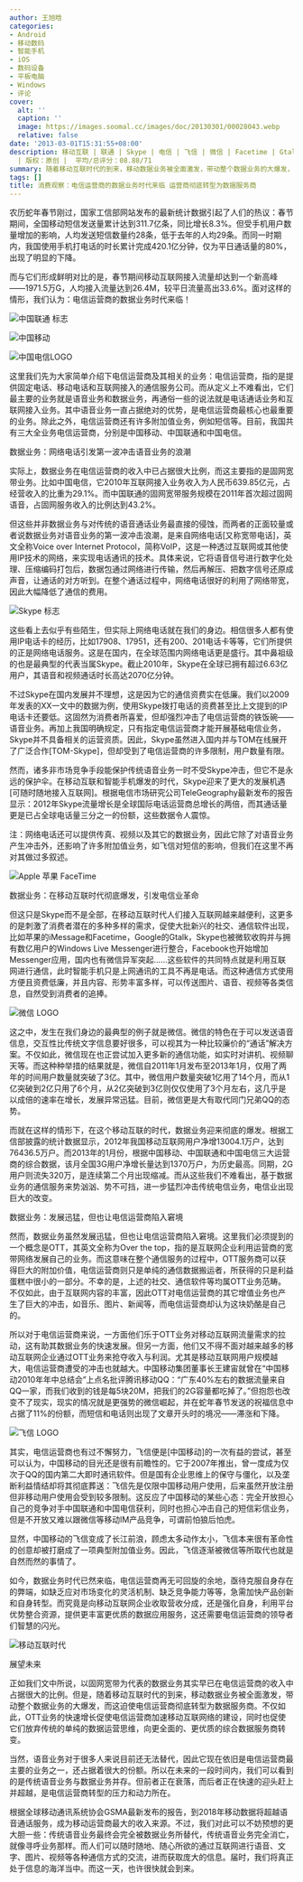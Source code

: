 ```yaml
---
author: 王旭晗
categories:
- Android
- 移动数码
- 智能手机
- iOS
- 数码设备
- 平板电脑
- Windows
- 评论
cover:
  alt: ''
  caption: ''
  image: https://images.soomal.cc/images/doc/20130301/00028043.webp
  relative: false
date: '2013-03-01T15:31:55+08:00'
description: 移动互联 | 联通 | Skype | 电信 | 飞信 | 微信 | Facetime | Gtalk | 移动 | 源自：www.soomal.com
  | 版权：原创 |  平均/总评分：08.88/71
summary: 随着移动互联时代的到来，移动数据业务被全面激发，带动整个数据业务的大爆发，而这迫使电信运营商彻底转型为数据服务商。不仅如此，OTT业务的快速增长促使电信运营商加速移动互联网络的建设，同时也促使它们放弃传统的单纯的数据运营思维，向更全面的、更优质的……
tags: []
title: 消费观察：电信运营商的数据业务时代来临 运营商彻底转型为数据服务商
---
```


农历蛇年春节刚过，国家工信部网站发布的最新统计数据引起了人们的热议：春节期间，全国移动短信发送量累计达到311.7亿条，同比增长8.3%。但受手机用户数量增加的影响，人均发送短信数量约28条，低于去年的人均29条。而同一时期内，我国使用手机打电话的时长累计完成420.1亿分钟，仅为平日通话量的80%，出现了明显的下降。



而与它们形成鲜明对比的是，春节期间移动互联网接入流量却达到一个新高峰――1971.5万G，人均接入流量达到26.4M，较平日流量高出33.6%。面对这样的情形，我们认为：电信运营商的数据业务时代来临！



![中国联通 标志](https://images.soomal.cc/images/doc/20100901/00007019.webp)



![中国移动](https://images.soomal.cc/images/doc/20100916/00007263.webp)



![中国电信LOGO](https://images.soomal.cc/images/doc/20130301/00028040.webp)



这里我们先为大家简单介绍下电信运营商及其相关的业务：电信运营商，指的是提供固定电话、移动电话和互联网接入的通信服务公司。而从定义上不难看出，它们最主要的业务就是语音业务和数据业务，再通俗一些的说法就是电话通话业务和互联网接入业务。其中语音业务一直占据绝对的优势，是电信运营商最核心也最重要的业务。除此之外，电信运营商还有许多附加值业务，例如短信等。目前，我国共有三大全业务电信运营商，分别是中国移动、中国联通和中国电信。



数据业务：网络电话引发第一波冲击语音业务的浪潮



实际上，数据业务在电信运营商的收入中已占据很大比例，而这主要指的是固网宽带业务。比如中国电信，它2010年互联网接入业务收入为人民币639.85亿元，占经营收入的比重为29.1%。而中国联通的固网宽带服务规模在2011年首次超过固网语音，占固网服务收入的比例达到43.2%。



但这些并非数据业务与对传统的语音通话业务最直接的侵蚀，而两者的正面较量或者说数据业务对语音业务的第一波冲击浪潮，是来自网络电话[又称宽带电话]，英文全称Voice over Internet Protocol，简称VoIP，这是一种透过互联网或其他使用IP技术的网络，来实现电话通讯的技术。具体来说，它将语音信号进行数字化处理、压缩编码打包后，数据包通过网络进行传输，然后再解压、把数字信号还原成声音，让通话的对方听到。在整个通话过程中，网络电话很好的利用了网络带宽，因此大幅降低了通信的费用。



![Skype 标志](https://images.soomal.cc/images/doc/20100918/00007285.webp)



这些看上去似乎有些陌生，但实际上网络电话就在我们的身边。相信很多人都有使用IP电话卡的经历，比如17908、17951，还有200、201电话卡等等，它们所提供的正是网络电话服务。这是在国内，在全球范围内网络电话更是盛行。其中鼻祖级的也是最典型的代表当属Skype。截止2010年，Skype在全球已拥有超过6.63亿用户，其语音和视频通话时长高达2070亿分钟。



不过Skype在国内发展并不理想，这是因为它的通信资费实在低廉。我们以2009年发表的XX一文中的数据为例，使用Skype拨打电话的资费甚至比上文提到的IP电话卡还要低。这固然为消费者所喜爱，但却强烈冲击了电信运营商的铁饭碗――语音业务。再加上我国明确规定，只有指定电信运营商才能开展基础电信业务，Skype并不具备相关的运营资质。因此，Skype虽然进入国内并与TOM在线展开了广泛合作[TOM-Skype]，但却受到了电信运营商的许多限制，用户数量有限。



然而，诸多非市场竞争手段能保护传统语音业务一时不受Skype冲击，但它不是永远的保护伞。在移动互联和智能手机爆发的时代，Skype迎来了更大的发展机遇[可随时随地接入互联网]。根据电信市场研究公司TeleGeography最新发布的报告显示：2012年Skype流量增长是全球国际电话运营商总增长的两倍，而其通话量更是已占全球电话量三分之一的份额，这些数据令人震惊。



注：网络电话还可以提供传真、视频以及其它的数据业务，因此它除了对语音业务产生冲击外，还影响了许多附加值业务，如飞信对短信的影响，但我们在这里不再对其做过多叙述。



![Apple 苹果 FaceTime](https://images.soomal.cc/images/doc/20110628/00011765.webp)



数据业务：在移动互联时代彻底爆发，引发电信业革命



但这只是Skype而不是全部，在移动互联时代人们接入互联网越来越便利，这更多的是刺激了消费者潜在的多种多样的需求，促使大批新兴的社交、通信软件出现，比如苹果的iMessage和Facetime，Google的Gtalk，Skype也被微软收购并与拥有数亿用户的Windows Live Messenger进行整合，Facebook也开始增加Messenger应用，国内也有微信异军突起……这些软件的共同特点就是利用互联网进行通信，此时智能手机只是上网通讯的工具不再是电话。而这种通信方式使用方便且资费低廉，并且内容、形势丰富多样，可以传送图片、语音、视频等各类信息，自然受到消费者的追捧。



![微信 LOGO](https://images.soomal.cc/images/doc/20130301/00028041.webp)



这之中，发生在我们身边的最典型的例子就是微信。微信的特色在于可以发送语音信息，交互性比传统文字信息要好很多，可以视其为一种比较廉价的“通话”解决方案。不仅如此，微信现在也正尝试加入更多新的通信功能，如实时对讲机、视频聊天等。而这种种举措的结果就是，微信自2011年1月发布至2013年1月，仅用了两年的时间用户数量就突破了3亿。其中，微信用户数量突破1亿用了14个月，而从1亿突破到2亿只用了6个月，从2亿突破到3亿则仅仅使用了3个月左右，这几乎是以成倍的速率在增长，发展异常迅猛。目前，微信更是大有取代同门兄弟QQ的态势。



而就在这样的情形下，在这个移动互联的时代，数据业务迎来彻底的爆发。根据工信部披露的统计数据显示，2012年我国移动互联网用户净增13004.1万户，达到76436.5万户。而2013年的1月份，根据中国移动、中国联通和中国电信三大运营商的综合数据，该月全国3G用户净增长量达到1370万户，为历史最高。同期，2G用户则流失320万，是连续第二个月出现缩减。而从这些我们不难看出，基于数据业务的通信服务来势汹汹、势不可挡，进一步猛烈冲击传统电信业务，电信业出现巨大的改变。



数据业务：发展迅猛，但也让电信运营商陷入窘境



然而，数据业务虽然发展迅猛，但也让电信运营商陷入窘境。这里我们必须提到的一个概念是OTT，其英文全称为Over the top，指的是互联网企业利用运营商的宽带网络发展自己的业务。而这意味在整个通信服务的过程中，OTT服务商可以获得巨大的附加价值，电信运营商则只是单纯的通信数据搬运者，所获得的只是利益蛋糕中很小的一部分。不幸的是，上述的社交、通信软件等均属OTT业务范畴。不仅如此，由于互联网内容的丰富，因此OTT对电信运营商的其它增值业务也产生了巨大的冲击，如音乐、图片、新闻等，而电信运营商却认为这块奶酪是自己的。



所以对于电信运营商来说，一方面他们乐于OTT业务对移动互联网流量需求的拉动，这有助其数据业务的快速发展。但另一方面，他们又不得不面对越来越多的移动互联网企业通过OTT业务来抢夺收入与利润。尤其是移动互联网用户规模越大，电信运营商遭受的冲击也就越大。中国移动集团董事长王建宙就曾在“中国移动2010年年中总结会”上点名批评腾讯移动QQ：“广东40%左右的数据流量来自QQ一家，而我们收到的钱是每5块20M，把我们的2G容量都吃掉了。”但抱怨也改变不了现实，现实的情况就是更强势的微信崛起，并在蛇年春节发送的祝福信息中占据了11%的份额，而短信和电话则出现了文章开头时的境况――滞涨和下降。



![飞信 LOGO](https://images.soomal.cc/images/doc/20130301/00028042.webp)



其实，电信运营商也有过不懈努力，飞信便是[中国移动]的一次有益的尝试，甚至可以认为，中国移动的目光还是很有前瞻性的。它于2007年推出，曾一度成为仅次于QQ的国内第二大即时通讯软件。但是国有企业思维上的保守与僵化，以及垄断利益情结却将其彻底葬送：飞信先是仅限中国移动用户使用，后来虽然开放注册但非移动用户使用会受到较多限制。这反应了中国移动的某些心态：完全开放担心自己的竞争对手中国联通和中国电信获利，同时也担心冲击自己的短信彩信业务，但是不开放又难以跟微信等移动IM产品竞争，可谓前怕狼后怕虎。



显然，中国移动的飞信变成了长江前浪，顾虑太多动作太小，飞信本来很有革命性的创意却被打磨成了一项典型附加值业务。因此，飞信逐渐被微信等所取代也就是自然而然的事情了。



如今，数据业务时代已然来临，电信运营商再无可回旋的余地，亟待克服自身存在的弊端，如缺乏应对市场变化的灵活机制、缺乏竞争能力等等，急需加快产品创新和自身转型。而究竟是向移动互联网企业收取营收分成，还是强化自身，利用平台优势整合资源，提供更丰富更优质的数据应用服务，这还需要电信运营商的领导者们智慧的闪光。



![移动互联时代](https://images.soomal.cc/images/doc/20130301/00028043.webp)



展望未来



正如我们文中所说，以固网宽带为代表的数据业务其实早已在电信运营商的收入中占据很大的比例。但是，随着移动互联时代的到来，移动数据业务被全面激发，带动整个数据业务的大爆发，而这迫使电信运营商彻底转型为数据服务商。不仅如此，OTT业务的快速增长促使电信运营商加速移动互联网络的建设，同时也促使它们放弃传统的单纯的数据运营思维，向更全面的、更优质的综合数据服务商转变。



当然，语音业务对于很多人来说目前还无法替代，因此它现在依旧是电信运营商最主要的业务之一，还占据着很大的份额。所以在未来的一段时间内，我们可以看到的是传统语音业务与数据业务并存。但前者正在衰落，而后者正在快速的迎头赶上并超越，是电信运营商转型的压力和动力所在。



根据全球移动通讯系统协会GSMA最新发布的报告，到2018年移动数据将超越语音通话服务，成为移动运营商最大的收入来源。不过，我们对此可以不妨预想的更大胆一些：传统语音业务最终会完全被数据业务所替代，传统语音业务完全消亡，就像寻呼业务那样。而人们可以随时随地、随心所欲的通过互联网进行语音、文字、图片、视频等各种通信方式的交流，进而获取庞大的信息。届时，我们将真正处于信息的海洋当中。而这一天，也许很快就会到来。